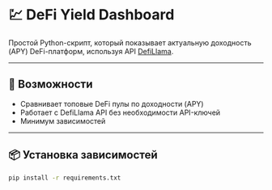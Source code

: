 # 💹 DeFi Yield Dashboard

Простой Python-скрипт, который показывает актуальную доходность (APY) DeFi-платформ, используя API [DefiLlama](https://defillama.com/).

---

## 🔧 Возможности

- Сравнивает топовые DeFi пулы по доходности (APY)
- Работает с DefiLlama API без необходимости API-ключей
- Минимум зависимостей

---

## 📦 Установка зависимостей

```bash
pip install -r requirements.txt
